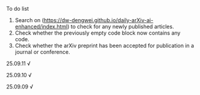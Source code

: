 To do list
1. Search on (https://dw-dengwei.github.io/daily-arXiv-ai-enhanced/index.html) to check for any newly published articles.
2. Check whether the previously empty code block now contains any code.
3. Check whether the arXiv preprint has been accepted for publication in a journal or conference.


25.09.11 √

25.09.10 √

25.09.09 √



